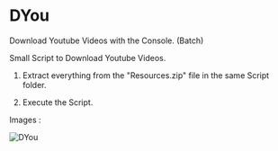 # DYou
Download Youtube Videos with the Console. (Batch)

Small Script to Download Youtube Videos.

1) Extract everything from the "Resources.zip" file in the same Script folder.

2) Execute the Script.

Images :

![DYou](https://i.ibb.co/5j3z8B9/Sin-t-tulo.png)
